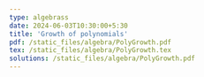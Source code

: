```yaml
---
type: algebrass
date: 2024-06-03T10:30:00+5:30
title: 'Growth of polynomials'
pdf: /static_files/algebra/PolyGrowth.pdf
tex: /static_files/algebra/PolyGrowth.tex
solutions: /static_files/algebra/PolyGrowth.pdf
---
```

